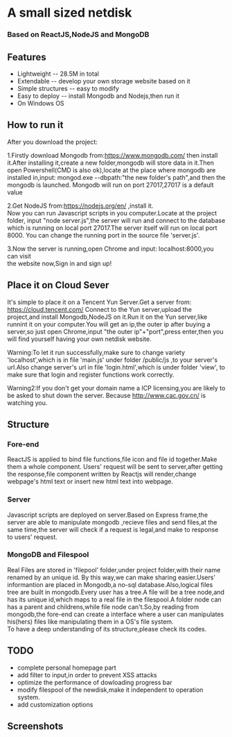 # A small sized netdisk 
### Based on ReactJS,NodeJS and MongoDB

## Features

* Lightweight -- 28.5M in total
* Extendable  -- develop your own storage website based on it
* Simple structures -- easy to modify
* Easy to deploy -- install Mongodb and Nodejs,then run it
* On Windows OS

## How to run it

After you download the project:

1.Firstly download Mongodb from:https://www.mongodb.com/ 
then install it.After installing it,create a new folder,mongodb will store data 
in it.Then open Powershell(CMD is also ok),locate at the place where mongodb are 
installed in,input: mongod.exe --dbpath:"the new folder's path",and then the mongodb is launched. 
Mongodb will run on port 27017,27017 is a default value

2.Get NodeJS from:https://nodejs.org/en/ ,install it. <br>
Now you can run Javascript scripts in you computer.Locate at the project folder, 
input "node server.js",the server will run and connect to the database which  is 
running on local port 27017.The server itself will run on local port 8000. 
You can change the running port in the source file 'server.js'. 

3.Now the server is running,open Chrome and input: localhost:8000,you can visit  
the website now,Sign in and sign up! 


## Place it on Cloud Sever

It's simple to place it on a Tencent Yun Server.Get a server from: 
https://cloud.tencent.com/ Connect to the Yun server,upload the project,and 
install Mongodb,NodeJS on it.Run it on the Yun server,like runnint it on your 
computer.You will get an ip,the outer ip after buying a server,so just open 
Chrome,input "the outer ip"+"port",press enter,then you will find yourself 
having your own netdisk website. 

Warning:To let it run successfully,make sure to change variety 'localhost',which is in file 'main.js' under
folder /public/js ,to your server's url.Also change server's url in file 'login.html',which is under folder 'view',
to make sure that login and register functions work correctly.

Warning2:If you don't get your domain name a ICP licensing,you are likely to 
be asked to shut down the server. 
Because http://www.cac.gov.cn/ is watching you. 

## Structure

### Fore-end
  ReactJS is applied to bind file functions,file icon and file id together.Make them a whole component.
 Users' request will be sent to server,after getting the response,file component written by Reactjs will
 render,change webpage's html text or insert new html text into webpage.
 ### Server
  Javascript scripts are deployed on server.Based on Express frame,the server are able to manipulate mongodb
  ,recieve files and send files,at the same time,the server will check if a request is legal,and make to
  response to users' request.
 ### MongoDB and Filespool
   Real Files are stored in 'filepool' folder,under project folder,with their name renamed by an unique id.
   By this way,we can make sharing easier.Users' informantion are placed in Mongodb,a no-sql database.Also,logical
   files tree are built in mongodb.Every user has a tree.A file will be a tree node,and has its unique id,which 
   maps to a real file in the filespool.A folder node can has a parent and childrens,while file node can't.So,by 
   reading from mongodb,the fore-end can create a interface where a user can manipulates his(hers) files like manipulating
   them in a OS's file system.
 <br>
   To have a deep understanding of its structure,please check its codes.

## TODO
* complete personal homepage part
* add filter to input,in order to prevent XSS attacks
* optimize the performance of dowloading progress bar
* modify filespool of the newdisk,make it independent to operation system.
* add customization options

## Screenshots

